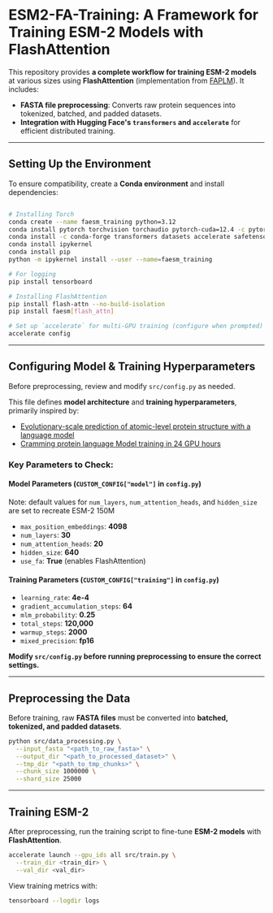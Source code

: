 # ESM2-FA-Training: A Framework for Training ESM-2 Models with FlashAttention

This repository provides **a complete workflow for training ESM-2 models** at various sizes using **FlashAttention** (implementation from [FAPLM](https://github.com/pengzhangzhi/faplm/tree/main)). It includes:
- **FASTA file preprocessing**: Converts raw protein sequences into tokenized, batched, and padded datasets.
- **Integration with Hugging Face's `transformers` and `accelerate`** for efficient distributed training.

---
## Setting Up the Environment

To ensure compatibility, create a **Conda environment** and install dependencies:

```bash

# Installing Torch
conda create --name faesm_training python=3.12
conda install pytorch torchvision torchaudio pytorch-cuda=12.4 -c pytorch -c nvidia
conda install -c conda-forge transformers datasets accelerate safetensors einops
conda install ipykernel
conda install pip
python -m ipykernel install --user --name=faesm_training

# For logging
pip install tensorboard

# Installing FlashAttention
pip install flash-attn --no-build-isolation
pip install faesm[flash_attn]

# Set up `accelerate` for multi-GPU training (configure when prompted)
accelerate config
```

---
## Configuring Model & Training Hyperparameters

Before preprocessing, review and modify `src/config.py` as needed.

This file defines **model architecture** and **training hyperparameters**, primarily inspired by:
- [Evolutionary-scale prediction of atomic-level protein structure with a language model](https://www-science-org.ezp-prod1.hul.harvard.edu/doi/10.1126/science.ade2574)
- [Cramming protein language Model training in 24 GPU hours](https://www.biorxiv.org/content/10.1101/2024.05.14.594108v1)

### **Key Parameters to Check:**

#### **Model Parameters (`CUSTOM_CONFIG["model"]` in `config.py`)**
Note: default values for `num_layers`, `num_attention_heads`, and `hidden_size` are set to recreate ESM-2 150M
- `max_position_embeddings`: **4098** 
- `num_layers`: **30** 
- `num_attention_heads`: **20**
- `hidden_size`: **640** 
- `use_fa`: **True** (enables FlashAttention)

#### **Training Parameters (`CUSTOM_CONFIG["training"]` in `config.py`)**
- `learning_rate`: **4e-4**
- `gradient_accumulation_steps`: **64**
- `mlm_probability`: **0.25** 
- `total_steps`: **120,000**
- `warmup_steps`: **2000**
- `mixed_precision`: **fp16**

**Modify `src/config.py` before running preprocessing to ensure the correct settings.**

---
## Preprocessing the Data

Before training, raw **FASTA files** must be converted into **batched, tokenized, and padded datasets**.

```bash
python src/data_processing.py \
  --input_fasta "<path_to_raw_fasta>" \
  --output_dir "<path_to_processed_dataset>" \
  --tmp_dir "<path_to_tmp_chunks>" \
  --chunk_size 1000000 \
  --shard_size 25000
```

---
## Training ESM-2

After preprocessing, run the training script to fine-tune **ESM-2 models** with **FlashAttention**.

```bash
accelerate launch --gpu_ids all src/train.py \
  --train_dir <train_dir> \
  --val_dir <val_dir>
```

View training metrics with:

```bash
tensorboard --logdir logs
```